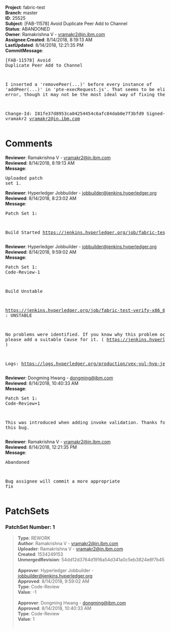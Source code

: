 <strong>Project</strong>: fabric-test</br><strong>Branch</strong>: master<br><strong>ID</strong>: 25525<br><strong>Subject</strong>: [FAB-11578] Avoid Duplicate Peer Add to Channel<br><strong>Status</strong>: ABANDONED<br><strong>Owner</strong>: Ramakrishna V - vramakr2@in.ibm.com<br><strong>Assignee</strong>:<strong>Created</strong>: 8/14/2018, 8:19:13 AM<br><strong>LastUpdated</strong>: 8/14/2018, 12:21:35 PM<br><strong>CommitMessage</strong>:<br><pre>[FAB-11578] Avoid Duplicate Peer Add to Channel

I inserted a 'removePeer(...)' before every instance of 'addPeer(...)'
in 'pte-execRequest.js'.
That seems to be eliminate the error, though it may not be the most
ideal way of fixing the bug.

Change-Id: I81fe37d8953ca04254454c6afc84dab0e7f3bfd9
Signed-off-by: vramakr2 <vramakr2@in.ibm.com>
</pre><h1>Comments</h1><strong>Reviewer</strong>: Ramakrishna V - vramakr2@in.ibm.com<br><strong>Reviewed</strong>: 8/14/2018, 8:19:13 AM<br><strong>Message</strong>: <pre>Uploaded patch set 1.</pre><strong>Reviewer</strong>: Hyperledger Jobbuilder - jobbuilder@jenkins.hyperledger.org<br><strong>Reviewed</strong>: 8/14/2018, 8:23:02 AM<br><strong>Message</strong>: <pre>Patch Set 1:

Build Started https://jenkins.hyperledger.org/job/fabric-test-verify-x86_64/1712/</pre><strong>Reviewer</strong>: Hyperledger Jobbuilder - jobbuilder@jenkins.hyperledger.org<br><strong>Reviewed</strong>: 8/14/2018, 9:59:02 AM<br><strong>Message</strong>: <pre>Patch Set 1: Code-Review-1

Build Unstable 

https://jenkins.hyperledger.org/job/fabric-test-verify-x86_64/1712/ : UNSTABLE

No problems were identified. If you know why this problem occurred, please add a suitable Cause for it. ( https://jenkins.hyperledger.org/job/fabric-test-verify-x86_64/1712/ )

Logs: https://logs.hyperledger.org/production/vex-yul-hyp-jenkins-3/fabric-test-verify-x86_64/1712</pre><strong>Reviewer</strong>: Dongming Hwang - dongming@ibm.com<br><strong>Reviewed</strong>: 8/14/2018, 10:40:33 AM<br><strong>Message</strong>: <pre>Patch Set 1: Code-Review+1

This was introduced when adding invoke validation. Thanks for finding this bug.</pre><strong>Reviewer</strong>: Ramakrishna V - vramakr2@in.ibm.com<br><strong>Reviewed</strong>: 8/14/2018, 12:21:35 PM<br><strong>Message</strong>: <pre>Abandoned

Bug assignee will commit a more appropriate fix</pre><h1>PatchSets</h1><h3>PatchSet Number: 1</h3><blockquote><strong>Type</strong>: REWORK<br><strong>Author</strong>: Ramakrishna V - vramakr2@in.ibm.com<br><strong>Uploader</strong>: Ramakrishna V - vramakr2@in.ibm.com<br><strong>Created</strong>: 1534249153<br><strong>UnmergedRevision</strong>: 54dd12d3764d1916a54d341a0c5eb3824e8f7b45<br><br><strong>Approver</strong>: Hyperledger Jobbuilder - jobbuilder@jenkins.hyperledger.org<br><strong>Approved</strong>: 8/14/2018, 9:59:02 AM<br><strong>Type</strong>: Code-Review<br><strong>Value</strong>: -1<br><br><strong>Approver</strong>: Dongming Hwang - dongming@ibm.com<br><strong>Approved</strong>: 8/14/2018, 10:40:33 AM<br><strong>Type</strong>: Code-Review<br><strong>Value</strong>: 1<br><br></blockquote>
